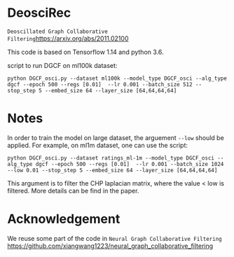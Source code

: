# DeosciRec
``Deoscillated Graph Collaborative Filtering``<https://arxiv.org/abs/2011.02100>

This code is based on Tensorflow 1.14 and python 3.6.

script to run DGCF on ml100k dataset:
```
python DGCF_osci.py --dataset ml100k --model_type DGCF_osci --alg_type dgcf --epoch 500 --regs [0.01]  --lr 0.001 --batch_size 512 --stop_step 5 --embed_size 64 --layer_size [64,64,64,64]
```

# Notes
In order to train the model on large dataset, the arguement ``--low`` should be applied. For example, on ml1m dataset, one can use the script:
```
python DGCF_osci.py --dataset ratings_ml-1m --model_type DGCF_osci --alg_type dgcf --epoch 500 --regs [0.01]  --lr 0.001 --batch_size 1024 --low 0.01 --stop_step 5 --embed_size 64 --layer_size [64,64,64,64]
```

This argument is to filter the CHP laplacian matrix, where the value < low is filtered. More details can be find in the paper. 

# Acknowledgement
We reuse some part of the code in ``Neural Graph Collaborative Filtering`` <https://github.com/xiangwang1223/neural_graph_collaborative_filtering>
